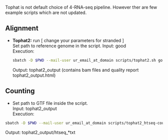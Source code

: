Tophat is not default choice of 4-RNA-seq pipeline. However ther are few example scripts which are not updated.

## Alignment  

* __Tophat2:__ run \[ change your parameters for stranded ]  
	Set path to reference genome in the script.
  Input: good  
  Execution: 
  ```bash
  sbatch -D $PWD --mail-user ur_email_at_domain scripts/tophat2.sh good tophat2_output   
  ```
  Output: tophat2_output (contains bam files and quality report tophat2_output.html)  
  
 ## Counting
  + Set path to GTF file inside the script.  
  Input: tophat2_output   
  Execution: 
  ```bash
  sbatch -D $PWD --mail-user ur_email_at_domain scripts/tophat2_htseq-count.sh tophat2_output
  ```  
  Output: tophat2_output/htseq_*txt
